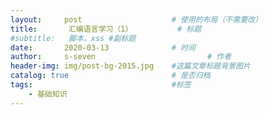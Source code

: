 ```yaml
---
layout:     post   				    # 使用的布局（不需要改）
title:       汇编语言学习（1）			# 标题 
#subtitle:   脚本，xss #副标题
date:       2020-03-13 				# 时间
author:     s-seven 						# 作者
header-img: img/post-bg-2015.jpg 	#这篇文章标题背景图片
catalog: true 						# 是否归档
tags:								#标签
    - 基础知识
---
```

